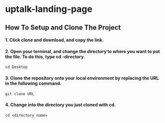 # uptalk-landing-page

## How To Setup and Clone The Project

#### 1. Click clone and download, and copy the link. 
#### 2. Open your terminal, and change the directory to where you want to put the file. To do this, type cd -directory.
`cd Desktop`
#### 3. Clone the repository onto your local environment by replacing the URL in the following command. 
`git clone URL`
#### 4. Change into the directory you just cloned with cd. 
`cd <directory name>`
